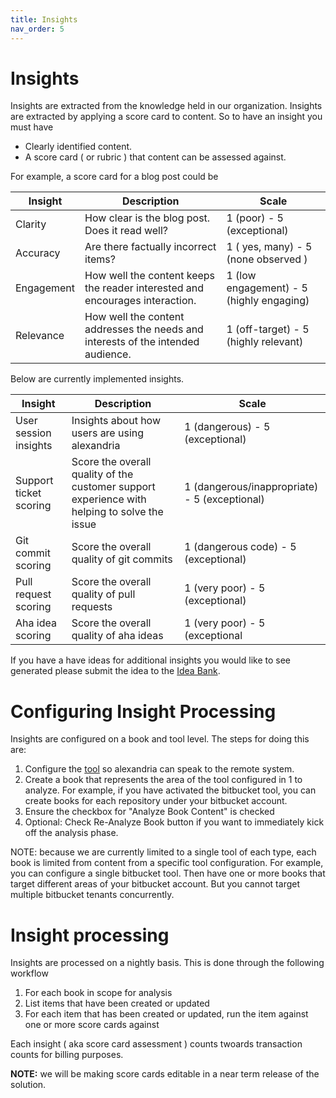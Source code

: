 ```yaml
---
title: Insights
nav_order: 5
---
```


# Insights

Insights are extracted from the knowledge held in our organization. Insights are extracted by applying a score card to content. So to have an insight you must have 

* Clearly identified content.
* A score card ( or rubric ) that content can be assessed against.

For example, a score card for a blog post could be

| Insight | Description | Scale |
|-----------|-------------|-------|
| Clarity | How clear is the blog post. Does it read well? | 1 (poor) - 5 (exceptional) |
| Accuracy | Are there factually incorrect items? | 1 ( yes, many) - 5 (none observed ) |
| Engagement | How well the content keeps the reader interested and encourages interaction. | 1 (low engagement) - 5 (highly engaging) |
|Relevance | How well the content addresses the needs and interests of the intended audience. |1 (off-target) - 5 (highly relevant) |

Below are currently implemented insights.

| Insight | Description | Scale |
|---------|-------------|--------|
| User session insights | Insights about how users are using alexandria | 1 (dangerous) - 5 (exceptional) | 
| Support ticket scoring | Score the overall quality of the customer support experience with helping to solve the issue | 1 (dangerous/inappropriate) - 5 (exceptional) | 
| Git commit scoring | Score the overall quality of git commits | 1 (dangerous code) -  5 (exceptional) | 
| Pull request scoring | Score the overall quality of pull requests | 1 (very poor) - 5 (exceptional) | 
| Aha idea scoring | Score the overall quality of aha ideas | 1 (very poor) - 5 (exceptional | 

If you have a have ideas for additional insights you would like to see generated please submit the idea to the [Idea Bank](https://alexandria-bravura-security.ideas.aha.io/).


# Configuring Insight Processing

Insights are configured on a book and tool level. The steps for doing this are:

1. Configure the [tool]((/alexandria.github.io/tools/intro)) so alexandria can speak to the remote system. 
1. Create a book that represents the area of the tool configured in 1 to analyze. For example, if you have activated the bitbucket tool, you can create books for each repository under your bitbucket account. 
1. Ensure the checkbox for "Analyze Book Content" is checked
1. Optional: Check Re-Analyze Book button if you want to immediately kick off the analysis phase. 

NOTE: because we are currently limited to a single tool of each type, each book is limited from content from a specific tool configuration. For example, you can configure a single bitbucket tool. Then have one or more books that target different areas of your bitbucket account. But you cannot target multiple bitbucket tenants concurrently.

# Insight processing

Insights are processed on a nightly basis. This is done through the following workflow

1. For each book in scope for analysis
1. List items that have been created or updated
1. For each item that has been created or updated, run the item against one or more score cards against

Each insight ( aka score card assessment ) counts twoards transaction counts for billing purposes. 

**NOTE:** we will be making score cards editable in a near term release of the solution.

